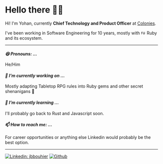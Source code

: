 # Hello there 🙋‍♂️

Hi! I'm Yohan, currently <b>Chief Technology and Product Officer</b> at [Colonies](https://www.livecolonies.com/en).

I've been working in Software Engineering for 10 years, mostly with <img src="https://upload.wikimedia.org/wikipedia/commons/thumb/7/73/Ruby_logo.svg/262px-Ruby_logo.svg.png" alt="ruby-lang logo" width="15" /> Ruby and its ecosystem.

---

#### <i>😄 Pronouns: ...</i>
He/Him

#### <i>🔭 I’m currently working on ...</i>
Mostly adapting Tabletop RPG rules into Ruby gems and other secret shenanigans 👀

#### <i>🌱 I’m currently learning ...</i>
I'll probably go back to Rust and Javascript soon.

#### <i>📫 How to reach me: ...</i>
For career opportunities or anything else Linkedin would probably be the best option.

---

[![Linkedin: jbbouhier](https://img.shields.io/badge/Yohan-Piron-blue?style=flat&logo=Linkedin&logoColor=white&link=https://www.linkedin.com/in/yohan-piron-6a4a706a/)](https://www.linkedin.com/in/yohan-piron-6a4a706a/)
[![Github](https://img.shields.io/github/followers/yinfei?label=Follow&style=social)](https://github.com/yinfei)

<!--
**Yinfei/Yinfei** is a ✨ _special_ ✨ repository because its `README.md` (this file) appears on your GitHub profile.
-->

